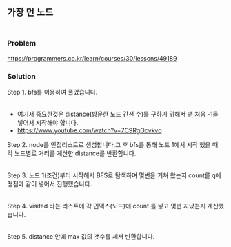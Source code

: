 ##  가장 먼 노드<br/><br/>

### Problem 
https://programmers.co.kr/learn/courses/30/lessons/49189

### Solution

Step 1. bfs를 이용하여 풀었습니다.<br/><br/>
- 여기서 중요한것은 distance(방문한 노드 간선 수)를 구하기 위해서 맨 처음 -1을 넣어서 시작해야 합니다.
- https://www.youtube.com/watch?v=7C9RgOcvkvo 

Step 2. node를 인접리스트로 생성합니다.그 후 bfs를 통해 노드 1에서 시작 했을 때 각 노드별로 거리를 계산한 distance를 반환합니다. <br/><br/>

Step 3. 노드 1(조건)부터 시작해서 BFS로 탐색하며 몇번을 거쳐 왔는지 count를 q에 정점과 같이 넣어서 진행했습니다.<br/><br/>

Step 4. visited 라는 리스트에 각 인덱스(노드)에 count 를 넣고 몇번 지났는지 계산했습니다.<br/><br/>

Step 5. distance 안에 max 값의 갯수를 세서 반환합니다.


